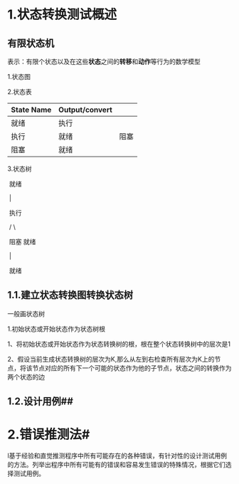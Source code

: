 # 1.状态转换测试概述

## 有限状态机

表示：有限个状态以及在这些**状态**之间的**转移**和**动作**等行为的数学模型

1.状态图

2.状态表

|State Name|Output/convert||
|-|-|-|
|就绪|执行||
|执行|就绪|阻塞|
|阻塞|就绪||

3.状态树

​				就绪

​				   |

​				执行

​				/       \

​			阻塞          就绪

​			    |

​			就绪

## 1.1.建立状态转换图转换状态树



一般画状态树

1.初始状态或开始状态作为状态树根

1、将初始状态或开始状态作为状态转换树的根，根在整个状态转换树中的层次是1

2、假设当前生成状态转换树的层次为K,那么从左到右检查所有层次为K上的节点，将该节点对应的所有下一个可能的状态作为他的子节点，状态之间的转换作为两个状态的边

## 1.2.设计用例##

# 2.错误推测法#

l基于经验和直觉推测程序中所有可能存在的各种错误，有针对性的设计测试用例的方法。列举出程序中所有可能有的错误和容易发生错误的特殊情况，根据它们选择测试用例。 



